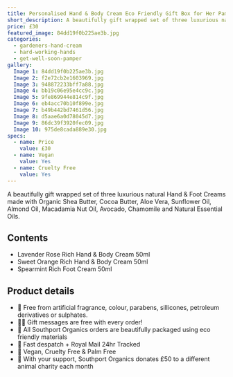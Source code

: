 ```yaml
---
title: Personalised Hand & Body Cream Eco Friendly Gift Box for Her Pamper Self Care Package Handmade Gift Wrapped for Mum
short_description: A beautifully gift wrapped set of three luxurious natural Hand & Foot Creams made with Organic Sh...
price: £30
featured_image: 84dd19f0b225ae3b.jpg
categories:
  - gardeners-hand-cream
  - hard-working-hands
  - get-well-soon-pamper
gallery:
  Image 1: 84dd19f0b225ae3b.jpg
  Image 2: f2e72cb2e1603969.jpg
  Image 3: 948872233bff7a88.jpg
  Image 4: bb19c06e95e4cc9c.jpg
  Image 5: 9fe869944e814c9f.jpg
  Image 6: eb4acc70b10f899e.jpg
  Image 7: b49b442bd7461d56.jpg
  Image 8: d5aae6a0d78045d7.jpg
  Image 9: 86dc39f3920fec09.jpg
  Image 10: 975de8cada889e30.jpg
specs:
  - name: Price
    value: £30
  - name: Vegan
    value: Yes
  - name: Cruelty Free
    value: Yes
---
```


A beautifully gift wrapped set of three luxurious natural Hand & Foot Creams made with Organic Shea Butter, Cocoa Butter, Aloe Vera, Sunflower Oil, Almond Oil, Macadamia Nut Oil, Avocado, Chamomile and Natural Essential Oils.

## Contents

- Lavender Rose Rich Hand & Body Cream 50ml
- Sweet Orange Rich Hand & Body Cream 50ml
- Spearmint Rich Foot Cream 50ml

## Product details

* 🍊 Free from artificial fragrance, colour, parabens, sillicones, petroleum derivatives or sulphates.
* ✍🏼 Gift messages are free with every order!
* 🌿 All Southport Organics orders are beautifully packaged using eco friendly materials
* 📮 Fast despatch + Royal Mail 24hr Tracked
* 🐰 Vegan, Cruelty Free & Palm Free
* 🐾 With your support, Southport Organics donates £50 to a different animal charity each month